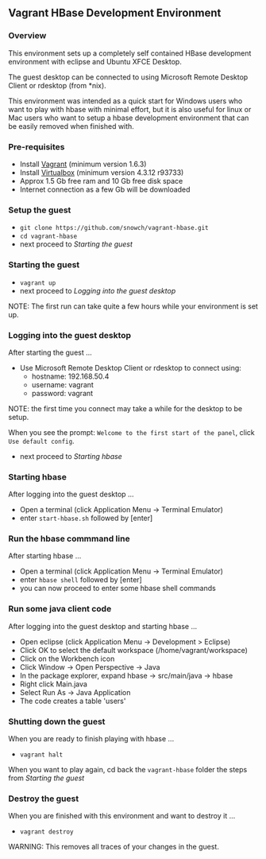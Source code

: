## Vagrant HBase Development Environment

### Overview

This environment sets up a completely self contained HBase development environment with eclipse and Ubuntu XFCE Desktop.

The guest desktop can be connected to using Microsoft Remote Desktop Client or rdesktop (from *nix).

This environment was intended as a quick start for Windows users who want to play with hbase with minimal effort, but it is also useful for linux or Mac users who want to setup a hbase development environment that can be easily removed when finished with.

###  Pre-requisites

- Install [Vagrant](https://www.vagrantup.com/downloads.html) (minimum version 1.6.3)
- Install [Virtualbox](https://www.virtualbox.org/wiki/Downloads) (minimum version 4.3.12 r93733)
- Approx 1.5 Gb free ram and 10 Gb free disk space
- Internet connection as a few Gb will be downloaded

### Setup the guest

- ```git clone https://github.com/snowch/vagrant-hbase.git```
- ```cd vagrant-hbase```
- next proceed to *Starting the guest*

### Starting the guest

- ```vagrant up```
-  next proceed to *Logging into the guest desktop*

NOTE: The first run can take quite a few hours while your environment is set up.

### Logging into the guest desktop

After starting the guest ...

- Use Microsoft Remote Desktop Client or rdesktop to connect using:
  - hostname: 192.168.50.4
  - username: vagrant
  - password: vagrant

NOTE: the first time you connect may take a while for the desktop to be setup.

When you see the prompt: ```Welcome to the first start of the panel```, click ```Use default config```.

- next proceed to *Starting hbase*

### Starting hbase

After logging into the guest desktop ...

- Open a terminal (click Application Menu -> Terminal Emulator)
- enter ```start-hbase.sh``` followed by [enter]


### Run the hbase commmand line

After starting hbase ...

- Open a terminal (click Application Menu -> Terminal Emulator)
- enter ```hbase shell``` followed by [enter]
- you can now proceed to enter some hbase shell commands

### Run some java client code

After logging into the guest desktop and starting hbase ...

- Open eclipse (click Application Menu -> Development > Eclipse)
- Click OK to select the default workspace (/home/vagrant/workspace)
- Click on the Workbench icon
- Click Window -> Open Perspective -> Java
- In the package explorer, expand hbase -> src/main/java -> hbase
- Right click Main.java
- Select Run As -> Java Application
- The code creates a table 'users'

### Shutting down the guest

When you are ready to finish playing with hbase ...

- ```vagrant halt```

When you want to play again, cd back the ```vagrant-hbase``` folder the steps from *Starting the guest*

### Destroy the guest

When you are finished with this environment and want to destroy it ...

- ```vagrant destroy```

WARNING: This removes all traces of your changes in the guest.

